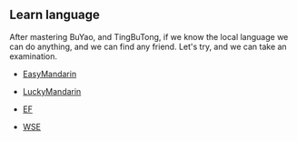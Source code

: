 ## Learn language

After mastering BuYao, and TingBuTong, if we know the local language we can do anything, and we can find any friend. Let's try, and we can take an examination.

- [EasyMandarin](http://www.easymandarin.cn/)


- [LuckyMandarin](http://www.luckymandarin.com/index-jp.asp)


- [EF](http://www.ef.com.cn/englishfirst/cities/shanghai.aspx)


- [WSE](http://www.wallstreet.edu.hk/tc/WsMainPage.htm)

